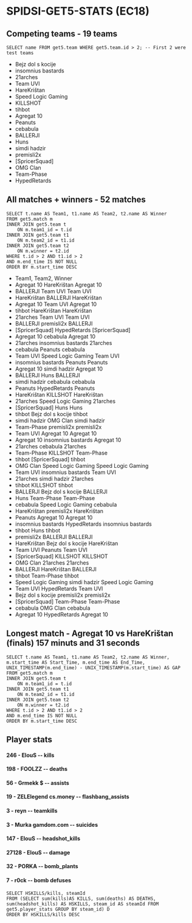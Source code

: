 # SPIDSI-GET5-STATS (EC18)


## Competing teams - 19 teams
```
SELECT name FROM get5.team WHERE get5.team.id > 2; -- First 2 were test teams
```

- Bejz dol s kocije
- insomnius bastards
- 21arches
- Team UVI
- HareKrištan
- Speed Logic Gaming
- KILLSHOT
- tihbot
- Agregat 10
- Peanuts
- cebabula
- BALLERJI
- Huns
- simdi hadzir
- premisli2x
- [SpricerSquad]
- OMG Clan
- Team-Phase
- HypedRetards

## All matches + winners - 52 matches
```
SELECT t.name AS Team1, t1.name AS Team2, t2.name AS Winner
FROM get5.match m 
INNER JOIN get5.team t 
	ON m.team1_id = t.id 
INNER JOIN get5.team t1 
	ON m.team2_id = t1.id
INNER JOIN get5.team t2 
	ON m.winner = t2.id
WHERE t.id > 2 AND t1.id > 2 
AND m.end_time IS NOT NULL
ORDER BY m.start_time DESC
```


- Team1, Team2, Winner
- Agregat 10	HareKrištan	Agregat 10
- BALLERJI	Team UVI	Team UVI
- HareKrištan	BALLERJI	HareKrištan
- Agregat 10	Team UVI	Agregat 10
- tihbot	HareKrištan	HareKrištan
- 21arches	Team UVI	Team UVI
- BALLERJI	premisli2x	BALLERJI
- [SpricerSquad]	HypedRetards	[SpricerSquad]
- Agregat 10	cebabula	Agregat 10
- 21arches	insomnius bastards	21arches
- cebabula	Peanuts	cebabula
- Team UVI	Speed Logic Gaming	Team UVI
- insomnius bastards	Peanuts	Peanuts
- Agregat 10	simdi hadzir	Agregat 10
- BALLERJI	Huns	BALLERJI
- simdi hadzir	cebabula	cebabula
- Peanuts	HypedRetards	Peanuts
- HareKrištan	KILLSHOT	HareKrištan
- 21arches	Speed Logic Gaming	21arches
- [SpricerSquad]	Huns	Huns
- tihbot	Bejz dol s kocije	tihbot
- simdi hadzir	OMG Clan	simdi hadzir
- Team-Phase	premisli2x	premisli2x
- Team UVI	Agregat 10	Agregat 10
- Agregat 10	insomnius bastards	Agregat 10
- 21arches	cebabula	21arches
- Team-Phase	KILLSHOT	Team-Phase
- tihbot	[SpricerSquad]	tihbot
- OMG Clan	Speed Logic Gaming	Speed Logic Gaming
- Team UVI	insomnius bastards	Team UVI
- 21arches	simdi hadzir	21arches
- tihbot	KILLSHOT	tihbot
- BALLERJI	Bejz dol s kocije	BALLERJI
- Huns	Team-Phase	Team-Phase
- cebabula	Speed Logic Gaming	cebabula
- HareKrištan	premisli2x	HareKrištan
- Peanuts	Agregat 10	Agregat 10
- insomnius bastards	HypedRetards	insomnius bastards
- tihbot	Huns	tihbot
- premisli2x	BALLERJI	BALLERJI
- HareKrištan	Bejz dol s kocije	HareKrištan
- Team UVI	Peanuts	Team UVI
- [SpricerSquad]	KILLSHOT	KILLSHOT
- OMG Clan	21arches	21arches
- BALLERJI	HareKrištan	BALLERJI
- tihbot	Team-Phase	tihbot
- Speed Logic Gaming	simdi hadzir	Speed Logic Gaming
- Team UVI	HypedRetards	Team UVI
- Bejz dol s kocije	premisli2x	premisli2x
- [SpricerSquad]	Team-Phase	Team-Phase
- cebabula	OMG Clan	cebabula
- Agregat 10	HypedRetards	Agregat 10

## Longest match - Agregat 10 vs HareKrištan (finals) 157 minuts and 31 seconds

```
SELECT t.name AS Team1, t1.name AS Team2, t2.name AS Winner, m.start_time AS Start_Time, m.end_time AS End_Time,
UNIX_TIMESTAMP(m.end_time) - UNIX_TIMESTAMP(m.start_time) AS GAP 
FROM get5.match m 
INNER JOIN get5.team t 
	ON m.team1_id = t.id 
INNER JOIN get5.team t1 
	ON m.team2_id = t1.id
INNER JOIN get5.team t2 
	ON m.winner = t2.id
WHERE t.id > 2 AND t1.id > 2 
AND m.end_time IS NOT NULL
ORDER BY m.start_time DESC
```

## Player stats

#### 246	 - ElouS -- kills
#### 198	 - FOOLZZ -- deaths
#### 56	 - Grmekk $ -- assists
#### 19	 - ZELElegend cs.money -- flashbang_assists
#### 3	 - reyn -- teamkills
#### 3	 - Murka gamdom.com -- suicides
#### 147	 - ElouS -- headshot_kills
#### 27128	 - ElouS -- damage
#### 32	 - PORKA -- bomb_plants
#### 7	 - r0ck -- bomb defuses

```
SELECT HSKILLS/kills, steamId
FROM (SELECT sum(kills)AS KILLS, sum(deaths) AS DEATHS, sum(headshot_kills) AS HSKILLS, steam_id AS steamId FROM get5.player_stats GROUP BY steam_id) D
ORDER BY HSKILLS/kills DESC
```
